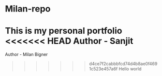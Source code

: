 # Milan-repo
This is my personal portfolio
<<<<<<< HEAD
Author - Sanjit
=======
Author - Milan
Bigner
>>>>>>> d4ce7f2cabbbfcd74d4b8ae0f4691c523e457a6f
>>>>>>> Hello world
